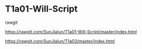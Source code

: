 # T1a01-Will-Script



rawgit

https://rawgit.com/SunJialun/T1a01-Will-Script/master/index.html

https://rawgit.com/SunJialun/T1a03/master/index.html
